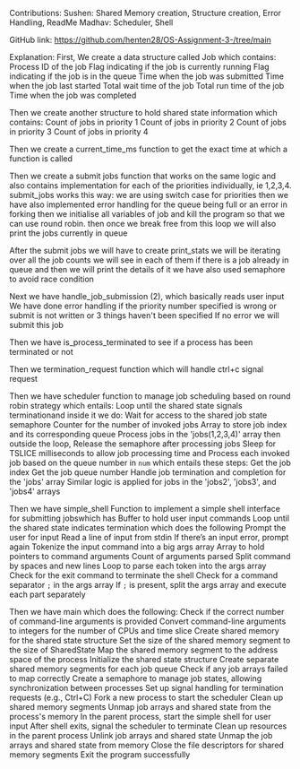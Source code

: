 Contributions: 
Sushen: Shared Memory creation, Structure creation, Error Handling, ReadMe
Madhav: Scheduler, Shell 

GitHub link: https://github.com/henten28/OS-Assignment-3-/tree/main

Explanation: 
First, We create a data structure called Job which contains: 
Process ID of the job
Flag indicating if the job is currently running
Flag indicating if the job is in the queue
Time when the job was submitted
Time when the job last started
Total wait time of the job
Total run time of the job
Time when the job was completed

Then we create another structure to hold shared state information which contains:
Count of jobs in priority 1
Count of jobs in priority 2
Count of jobs in priority 3
Count of jobs in priority 4

Then we create a current_time_ms function to get the exact time at which a function is called

Then we create a submit jobs function that works on the same logic and also contains implementation for each of the priorities individually, ie 1,2,3,4. submit_jobs works this way:
  we are using switch case for priorities
  then we have also implemented error handling for the queue being full or an error in forking
  then we initialise all variables of job and kill the program so that we can use round robin. 
  then once we break free from this loop we will also print the jobs currently in queue 

After the submit jobs we will have to create print_stats
  we will be iterating over all the job counts
  we will see in each of them if there is a job already in queue and then we will print the details of   it
  we have also used semaphore to avoid race condition

Next we have handle_job_submission (2), which basically reads user input 
  We have done error handling if the priority number specified is wrong or submit is not written or 3     things haven't been specified 
  If no error we will submit this job

Then we have is_process_terminated to see if a process has been terminated or not

Then we termination_request function which will handle ctrl+c signal request

Then we have scheduler function to manage job scheduling based on round robin strategy which entails:
  Loop until the shared state signals terminationand inside it we do:
     Wait for access to the shared job state semaphore
     Counter for the number of invoked jobs
     Array to store job index and its corresponding queue
     Process jobs in the 'jobs(1,2,3,4)' array
     then outside the loop, Release the semaphore after processing jobs
     Sleep for TSLICE milliseconds to allow job processing time
     and Process each invoked job based on the queue number in `num` which entails these steps:
       Get the job index
       Get the job queue number
       Handle job termination and completion for the 'jobs' array
       Similar logic is applied for jobs in the 'jobs2', 'jobs3', and 'jobs4' arrays



Then we have simple_shell Function to implement a simple shell interface for submitting jobswhich has
  Buffer to hold user input commands
  Loop until the shared state indicates termination which does the following
  Prompt the user for input
  Read a line of input from stdin
  If there’s an input error, prompt again
  Tokenize the input command into a big args array
  Array to hold pointers to command arguments
  Count of arguments parsed
  Split command by spaces and new lines
  Loop to parse each token into the args array
  Check for the exit command to terminate the shell
  Check for a command separator `;` in the args array
  If `;` is present, split the args array and execute each part separately

Then we have main which does the following: 
  Check if the correct number of command-line arguments is provided
  Convert command-line arguments to integers for the number of CPUs and time slice
  Create shared memory for the shared state structure
  Set the size of the shared memory segment to the size of SharedState
  Map the shared memory segment to the address space of the process
  Initialize the shared state structure
  Create separate shared memory segments for each job queue
  Check if any job arrays failed to map correctly
  Create a semaphore to manage job states, allowing synchronization between processes
  Set up signal handling for termination requests (e.g., Ctrl+C)
  Fork a new process to start the scheduler
  Clean up shared memory segments
  Unmap job arrays and shared state from the process's memory
  In the parent process, start the simple shell for user input
  After shell exits, signal the scheduler to terminate
  Clean up resources in the parent process
  Unlink job arrays and shared state
  Unmap the job arrays and shared state from memory
  Close the file descriptors for shared memory segments
  Exit the program successfully
     
     
